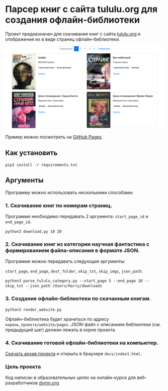 # Парсер книг с сайта tululu.org для создания офлайн-библиотеки

Проект предназначен для скачивания книг с сайта [tululu.org](https://tululu.org) и отображения их в виде страниц офлайн-библиотеки.

![Page 1](screenshots/screenshot.png)

Пример можно посмотреть на [GitHub Pages](https://alena-yudzina.github.io/books_downloader/index1.html).

## Как установить

```
pip3 install -r requirements.txt
```

## Аргументы

Программу можно использовать несколькими способами:

### 1. Скачивание книг по номерам страниц.

Программе необходимо передавать 2 аргумента: `start_page_id` и `end_page_id`.

```
python3 download.py 10 20
```

### 2. Скачивание книг из категории научная фантастика с формированием файла-описания в формате JSON.

Программе можно передавать следующие аргументы:

`start_page`, `end_page`, `dest_folder`, `skip_txt`, `skip_imgs`, `json_path`.
```
python3 parse_tululu_category.py --start_page 5 --end_page 10 --skip_txt --json_path /Users/Harry/downloads
```

### 3. Создание офлайн-библиотеки по скачанным книгам.
```
python3 render_website.py
```
Офлайн-библиотека будет храниться по адресу `корень_проекта/website/pages`. JSON-файл с описанием библиотеки (см. предыдущий шаг) должен лежать в корне проекта.

### 4. Скачивание готовой офлайн-библиотеки на компьютер.

[Скачать архив проекта](https://github.com/alena-yudzina/books_downloader/archive/refs/heads/master.zip) и открыть в браузере `docs/index1.html`.

### Цель проекта

Код написан в образовательных целях на онлайн-курсе для веб-разработчиков [dvmn.org](https://dvmn.org/).